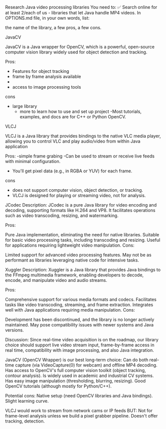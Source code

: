 Research Java video processing libraries
You need to:
✅ Search online for at least 2/each of us - libraries that let Java handle MP4 videos.
In OPTIONS.md file, in your own words, list:

the name of the library,
a few pros,
a few cons.

JavaCV

JavaCV is a Java wrapper for OpenCV, which is a powerful, open-source computer vision library widely used for object detection and tracking.

Pros:
- Features for object tracking
- frame by frame analysis available 
- 
- access to image processing tools

cons
- large library
    - more to learn how to use and set up project 
-Most tutorials, examples, and docs are for C++ or Python OpenCV.

VLCJ   

VLCJ is a Java library that provides bindings to the native VLC media player, allowing you to control VLC and play audio/video from within Java application

Pros:
-simple frame grabing 
-Can be used to stream or receive live feeds with minimal configuration. 
- You'll get pixel data (e.g., in RGBA or YUV) for each frame.

cons 
- does not support computer vision, object detection, or tracking.
- VLCJ is designed for playing or streaming video, not for analysis.

JCodec
Description:
JCodec is a pure Java library for video encoding and decoding, supporting formats like H.264 and VP8. It facilitates operations such as video transcoding, resizing, and watermarking.

Pros:

Pure Java implementation, eliminating the need for native libraries.
Suitable for basic video processing tasks, including transcoding and resizing.
Useful for applications requiring lightweight video manipulation.
Cons:

Limited support for advanced video processing features.
May not be as performant as libraries leveraging native code for intensive tasks.

Xuggler
Description:
Xuggler is a Java library that provides Java bindings to the FFmpeg multimedia framework, enabling developers to decode, encode, and manipulate video and audio streams.

Pros:

Comprehensive support for various media formats and codecs.
Facilitates tasks like video transcoding, streaming, and frame extraction.
Integrates well with Java applications requiring media manipulation.
Cons:

Development has been discontinued, and the library is no longer actively maintained.
May pose compatibility issues with newer systems and Java versions.

Discussion: Since real-time video acquisition is on the roadmap, our library choice should support live video stream input, frame-by-frame access in real time, compatibility with image processing, and also Java integration.

JavaCV (OpenCV Wrapper) is our best long-term choice:
Can do both real-time capture (via VideoCapture(0) for webcam) and offline MP4 decoding.
Has access to OpenCV's full computer vision toolkit (object tracking, contour analysis).
Is widely used in academic and industrial CV systems.
Has easy image manipulation (thresholding, blurring, resizing).
Good OpenCV tutorials (although mostly for Python/C++).

Potential cons:
Native setup (need OpenCV libraries and Java bindings).
Slight learning curve.

VLCJ would work to stream from network cams or IP feeds BUT:
Not for frame-level analysis unless we build a pixel grabber pipeline.
Doesn't offer tracking, detection.

